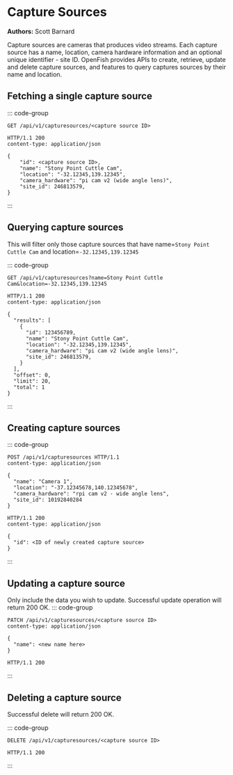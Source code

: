 # Capture Sources
**Authors:** Scott Barnard

Capture sources are cameras that produces video streams. Each capture source has a name, location, camera hardware information and an optional unique identifier - site ID. OpenFish provides APIs to create, retrieve, update and delete capture sources, and features to query captures sources by their name and location.


## Fetching a single capture source
::: code-group
```http [Request]
GET /api/v1/capturesources/<capture source ID>
```

```http [Response]
HTTP/1.1 200
content-type: application/json

{
    "id": <capture source ID>,
    "name": "Stony Point Cuttle Cam",
    "location": "-32.12345,139.12345",
    "camera_hardware": "pi cam v2 (wide angle lens)",
    "site_id": 246813579,
}
```
:::

## Querying capture sources
This will filter only those capture sources that have name=`Stony Point Cuttle Cam` and location=`-32.12345,139.12345`

::: code-group
```http [Request]
GET /api/v1/capturesources?name=Stony Point Cuttle Cam&location=-32.12345,139.12345
```

```http [Response]
HTTP/1.1 200
content-type: application/json

{
  "results": [
    {
      "id": 123456789,
      "name": "Stony Point Cuttle Cam",
      "location": "-32.12345,139.12345",
      "camera_hardware": "pi cam v2 (wide angle lens)",
      "site_id": 246813579,
    }
  ],
  "offset": 0,
  "limit": 20,
  "total": 1
}
```
:::


## Creating capture sources
::: code-group
```http [Request]
POST /api/v1/capturesources HTTP/1.1
content-type: application/json

{
  "name": "Camera 1",
  "location": "-37.12345678,140.12345678",
  "camera_hardware": "rpi cam v2 - wide angle lens",
  "site_id": 10192840284
}
```

```http [Response]
HTTP/1.1 200
content-type: application/json

{
  "id": <ID of newly created capture source>
}
```
:::


## Updating a capture source
Only include the data you wish to update. Successful update operation will return 200 OK.
::: code-group
```http [Request]
PATCH /api/v1/capturesources/<capture source ID>
content-type: application/json

{
  "name": <new name here>
}
```

```http [Response]
HTTP/1.1 200
```
:::


## Deleting a capture source 
Successful delete will return 200 OK.


::: code-group
```http [Request]
DELETE /api/v1/capturesources/<capture source ID>
```

```http [Response]
HTTP/1.1 200
```
:::
